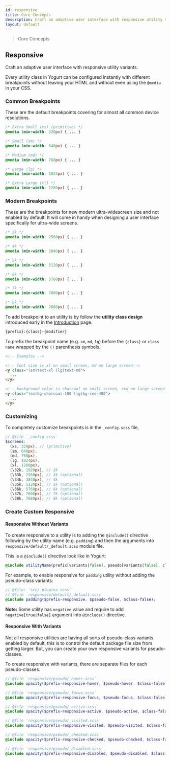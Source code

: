 ```yaml
---
id: responsive
title: Core Concepts
description: Craft an adaptive user interface with responsive utility variants.
layout: default
---
```


> Core Concepts

## Responsive

Craft an adaptive user interface with responsive utility variants.

Every utility class in Yogurt can be configured instantly with different breakpoints without leaving your HTML and without even using the `@media` in your CSS.

### Common Breakpoints

These are the default breakpoints covering for almost all common device resolutions.

```css
/* Extra Small (xs) (primitive) */
@media (min-width: 320px) { ... }

/* Small (sm) */
@media (min-width: 640px) { ... }

/* Medium (md) */
@media (min-width: 768px) { ... }

/* Large (lg) */
@media (min-width: 1024px) { ... }

/* Extra Large (xl) */
@media (min-width: 1280px) { ... }
```

### Modern Breakpoints

These are the breakpoints for new modern ultra-widescreen size and not enabled by default. It will come in handy when designing a user interface specifically for ultra-wide screens.

```css
/* 3k */
@media (min-width: 2560px) { ... }

/* 4k */
@media (min-width: 3840px) { ... }

/* 5k */
@media (min-width: 5120px) { ... }

/* 6k */
@media (min-width: 5760px) { ... }

/* 7k */
@media (min-width: 7000px) { ... }

/* 8k */
@media (min-width: 7680px) { ... }
```

To add breakpoint to an utility is by follow the **utility class design** introduced early in the [Introduction](/) page.

```html
{prefix}:{class}-{modifier}
```

To prefix the breakpoint name (e.g. `sm`, `md`, `lg`) before the `{class}` or `class name` wrapped by the `()` parenthesis symbols.

```html
<!-- Examples -->

<!-- font size is xl on small screen, md on large screen-->
<y class="(sm)text-xl (lg)text-md">
  ...
</y>

<!-- background color is charcoal on small screen, red on large screen -->
<y class="(sm)bg-charcoal-100 (lg)bg-red-400">
  ...
</y>
```

### Customizing

To completely customize breakpoints is in the `_config.scss` file,

```scss
// @file `_config.scss`
$screens:
  (xs, 320px), // (primitive)
  (sm, 640px),
  (md, 768px),
  (lg, 1024px),
  (xl, 1280px),
  (\32k, 1920px), // 2k
  (\33k, 2560px), // 3k (optional)
  (\34k, 3840px), // 4k
  (\35k, 5120px), // 5k (optional)
  (\36k, 5760px), // 6k (optional)
  (\37k, 7000px), // 7k (optional)
  (\38k, 7680px); // 8k (optional)
```

### Create Custom Responsive

#### Responsive Without Variants

To create responsive to a utility is to adding the `@include()` directive following by the utility name (e.g. `padding`) and then the arguments into `responsive/default/_default.scss` module file.

This is a `@include()` directive look like in Yogurt:

```scss
@include utilityName(prefix[variants|false], pseudo[variants|false], class[true|false], negative[true|false]);
```

For example, to enable responsive for `padding` utility without adding the pseudo-class variants:

```scss
// @file: `src/_plugins.scss`
// @file `responsive/default/_default.scss`
@include padding($prefix-responsive, $pseudo-false, $class-false);
```

**Note:** Some utility has `negative` value and require to add `negative[true|false]` argument into `@include()` directive.

#### Responsive With Variants

Not all responsive utilities are having all sorts of pseudo-class variants enabled by default, this is to control the default package file size from getting larger. But, you can create your own responsive variants for pseudo-classes.

To create responsive with variants, there are separate files for each pseudo-classes.

```scss
// @file `responsive/pseudo/_hover.scss`
@include opacity($prefix-responsive-hover, $pseudo-hover, $class-false);

// @file `responsive/pseudo/_focus.scss`
@include opacity($prefix-responsive-focus, $pseudo-focus, $class-false);

// @file `responsive/pseudo/_active.scss`
@include opacity($prefix-responsive-active, $pseudo-active, $class-false);

// @file `responsive/pseudo/_visited.scss`
@include opacity($prefix-responsive-visited, $pseudo-visited, $class-false);

// @file `responsive/pseudo/_checked.scss`
@include opacity($prefix-responsive-checked, $pseudo-checked, $class-false);

// @file `responsive/pseudo/_disabled.scss`
@include opacity($prefix-responsive-disabled, $pseudo-disabled, $class-false);
```
